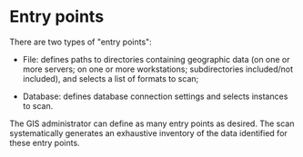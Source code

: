 # Entry points

There are two types of "entry points":

* File: defines paths to directories containing geographic data (on one or more servers; on one or more workstations; subdirectories included/not included), and selects a list of formats to scan;

* Database: defines database connection settings and selects instances to scan.

The GIS administrator can define as many entry points as desired. The scan systematically generates an exhaustive inventory of the data identified for these entry points.
